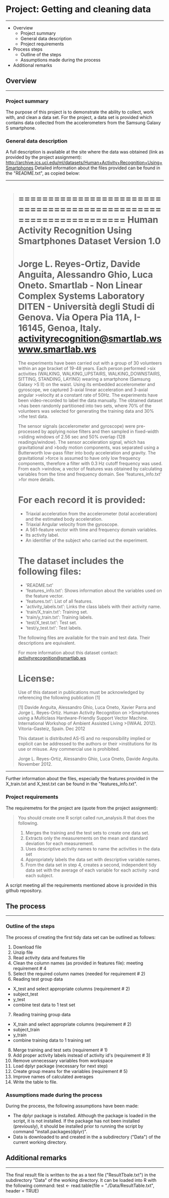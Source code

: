 # Project: Getting and cleaning data
***
* Overview
  + Project summary
  + General data description
  + Project requirements
* Process steps
  + Outline of the steps
  + Assumptions made during the process
* Additional remarks


## Overview
***
### Project summary
The purpose of this project is to demonstrate the ability to collect, work with, and clean a data set.
For the project, a data set is provided which contains data collected from the accelerometers from the Samsung
Galaxy S smartphone.

### General data description
A full description is available at the site where the data was obtained (link as provided by the project assignment):
http://archive.ics.uci.edu/ml/datasets/Human+Activity+Recognition+Using+Smartphones
Detailed information about the files provided can be found in the "README.txt", as copied below:

***
>==================================================================
>Human Activity Recognition Using Smartphones Dataset
>Version 1.0
>==================================================================
>Jorge L. Reyes-Ortiz, Davide Anguita, Alessandro Ghio, Luca Oneto.
>Smartlab - Non Linear Complex Systems Laboratory
>DITEN - Università degli Studi di Genova.
>Via Opera Pia 11A, I-16145, Genoa, Italy.
>activityrecognition@smartlab.ws
>www.smartlab.ws
>==================================================================
>
>The experiments have been carried out with a group of 30 volunteers within an age bracket of 19-48 years. Each person performed >six activities (WALKING, WALKING_UPSTAIRS, WALKING_DOWNSTAIRS, SITTING, STANDING, LAYING) wearing a smartphone (Samsung Galaxy >S II) on the waist. Using its embedded accelerometer and gyroscope, we captured 3-axial linear acceleration and 3-axial angular >velocity at a constant rate of 50Hz. The experiments have been video-recorded to label the data manually. The obtained dataset >has been randomly partitioned into two sets, where 70% of the volunteers was selected for generating the training data and 30% >the test data.
>
>The sensor signals (accelerometer and gyroscope) were pre-processed by applying noise filters and then sampled in fixed-width >sliding windows of 2.56 sec and 50% overlap (128 readings/window). The sensor acceleration signal, which has gravitational and >body motion components, was separated using a Butterworth low-pass filter into body acceleration and gravity. The gravitational >force is assumed to have only low frequency components, therefore a filter with 0.3 Hz cutoff frequency was used. From each >window, a vector of features was obtained by calculating variables from the time and frequency domain. See 'features_info.txt' >for more details. 
>
>For each record it is provided:
>======================================
>
>- Triaxial acceleration from the accelerometer (total acceleration) and the estimated body acceleration.
>- Triaxial Angular velocity from the gyroscope. 
>- A 561-feature vector with time and frequency domain variables. 
>- Its activity label. 
>- An identifier of the subject who carried out the experiment.
>
>The dataset includes the following files:
>=========================================
>
>- 'README.txt'
>- 'features_info.txt': Shows information about the variables used on the feature vector.
>- 'features.txt': List of all features.
>- 'activity_labels.txt': Links the class labels with their activity name.
>- 'train/X_train.txt': Training set.
>- 'train/y_train.txt': Training labels.
>- 'test/X_test.txt': Test set.
>- 'test/y_test.txt': Test labels.
>
>The following files are available for the train and test data. Their descriptions are equivalent. 
>
>For more information about this dataset contact: activityrecognition@smartlab.ws
>
>License:
>========
>Use of this dataset in publications must be acknowledged by referencing the following publication [1] 
>
>[1] Davide Anguita, Alessandro Ghio, Luca Oneto, Xavier Parra and Jorge L. Reyes-Ortiz. Human Activity Recognition on >Smartphones using a Multiclass Hardware-Friendly Support Vector Machine. International Workshop of Ambient Assisted Living >(IWAAL 2012). Vitoria-Gasteiz, Spain. Dec 2012
>
>This dataset is distributed AS-IS and no responsibility implied or explicit can be addressed to the authors or their >institutions for its use or misuse. Any commercial use is prohibited.
>
>Jorge L. Reyes-Ortiz, Alessandro Ghio, Luca Oneto, Davide Anguita. November 2012.

***
Further information about the files, especially the features provided in the X_train.txt and X_test.txt can be found in the "features_info.txt".

### Project requirements
The requiremetns for the project are (quote from the project assignment):

>You should create one R script called run_analysis.R that does the following.
>1. Merges the training and the test sets to create one data set.
>2. Extracts only the measurements on the mean and standard deviation for each measurement.
>3. Uses descriptive activity names to name the activities in the data set
>4. Appropriately labels the data set with descriptive variable names.
>5. From the data set in step 4, creates a second, independent tidy data set with the average of each variable for each activity >and each subject.

A script meeting all the requirements mentioned above is provided in this github repository.

## The process
***
### Outline of the steps
The process of creating the first tidy data set can be outlined as follows:
1. Download file
2. Unzip file
3. Read activity data and features file
4. Clean the column names (as provided in features file): meeting requirement # 4
5. Select the required column names (needed for requirement # 2)
6. Reading test group data
  + X_test and select appropriate columns (requirement # 2)
  + subject_test
  + y_test
  + combine test data to 1 test set
7. Reading training group data
  + X_train and select appropriate columns (requirement # 2)
  + subject_train
  + y_train
  + combine training data to 1 training set
8. Merge training and test sets (requirement # 1)
9. Add proper activity labels instead of activity id's (requirement # 3)
10. Remove unnecessary variables from workspace
11. Load dplyr package (necessary for next step)
12. Create group means for the variables (requirement # 5)
13. Improve names of calculated averages
14. Write the table to file.

###  Assumptions made during the process
During the process, the following assumptions have been made:
* The dplyr package is installed. Although the package is loaded in the script, it is not installed. If the package has not been installed (previously), it should be installed prior to running the script by command "install.packages(dplyr)".
* Data is downloaded to and created in the a subdirectory ("Data") of the current working directory.


## Additional remarks
***
The final result file is written to the as a text file ("ResultTbale.txt") in the subdirectory "Data" of the working directory. It can be loaded into R with the following command:
test <- read.table(file = "./Data/ResultTable.txt", header = TRUE)
